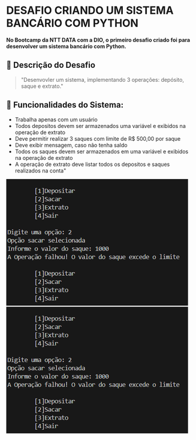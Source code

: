 # DESAFIO CRIANDO UM SISTEMA BANCÁRIO COM PYTHON

**No Bootcamp da NTT DATA com a DIO, o primeiro desafio criado foi para desenvolver um sistema bancário com Python.**

## 🚩 Descrição do Desafio

> "Desenvovler um sistema, implementando 3 operações: depósito, saque e extrato."

## 🏴󠁧󠁢󠁥󠁮󠁧󠁿 Funcionalidades do Sistema:
- Trabalha apenas com um usuário
- Todos depositos devem ser armazenados uma variável e exibidos na operação de extrato
- Deve permitir realizar 3 saques com limite de R$ 500,00 por saque
- Deve exibir mensagem, caso não tenha saldo
- Todos os saques devem ser armazenados em uma variável e exibidos na operação de extrato
- A operação de extrato deve listar todos os depositos e saques realizados na conta"


![alt text](img/image-2.png)
![alt text](img/image.png)







